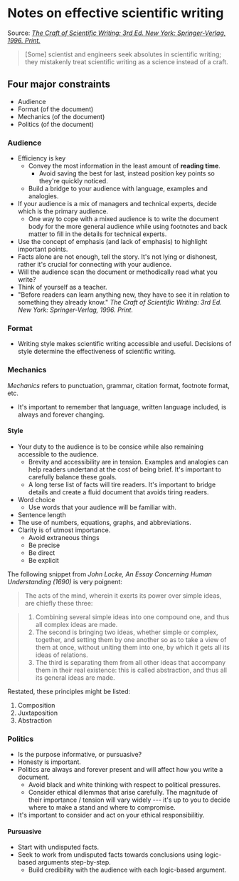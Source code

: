 # Notes on effective scientific writing

Source: [_The Craft of Scientific Writing: 3rd Ed. New York: Springer-Verlag, 1996. Print._](https://www.amazon.com/Craft-Scientific-Writing-3rd/dp/0387947663)

> [Some] scientist and engineers seek absolutes in scientific writing; they mistakenly treat scientific writing as a science instead of a craft.

## Four major constraints
- Audience
- Format (of the document)
- Mechanics (of the document)
- Politics (of the document)

### Audience
-  Efficiency is key
    -  Convey the most information in the least amount of **reading time**.
        -  Avoid saving the best for last, instead position key points so they're quickly noticed.
    -  Build a bridge to your audience with language, examples and analogies.
-  If your audience is a mix of managers and technical experts, decide which is the primary audience.
    -  One way to cope with a mixed audience is to write the document body for the more general audience while using footnotes and back matter to fill in the details for technical experts.
-  Use the concept of emphasis (and lack of emphasis) to highlight important points.
-  Facts alone are not enough, tell the story. It's not lying or dishonest, rather it's crucial for connecting with your audience.
-  Will the audience scan the document or methodically read what you write?
-  Think of yourself as a teacher.
-  "Before readers can learn anything new, they have to see it in relation to something they already know." _The Craft of Scientific Writing: 3rd Ed. New York: Springer-Verlag, 1996. Print._

### Format
-  Writing style makes scientific writing accessible and useful. Decisions of style determine the effectiveness of scientific writing.

### Mechanics

_Mechanics_ refers to punctuation, grammar, citation format, footnote format, etc.

-  It's important to remember that language, written language included, is always and forever changing.

#### Style
-  Your duty to the audience is to be consice while also remaining accessible to the audience.
    -  Brevity and accessibility are in tension. Examples and analogies can help readers undertand at the cost of being brief. It's important to carefully balance these goals.
    -  A long terse list of facts will tire readers. It's important to bridge details and create a fluid document that avoids tiring readers.
-  Word choice
    -  Use words that your audience will be familiar with.
-  Sentence length
-  The use of numbers, equations, graphs, and abbreviations.
-  Clarity is of utmost importance.
    -  Avoid extraneous things
    -  Be precise
    -  Be direct
    -  Be explicit

The following snippet from _John Locke, An Essay Concerning Human Understanding (1690)_ is very poignent:

> The acts of the mind, wherein it exerts its power over simple ideas, are chiefly these three:

>  1. Combining several simple ideas into one compound one, and thus all complex ideas are made.
>   2. The second is bringing two ideas, whether simple or complex, together, and setting them by one another so as to take a view of them at once, without uniting them into one, by which it gets all its ideas of relations.
>  3. The third is separating them from all other ideas that accompany them in their real existence: this is called abstraction, and thus all its general ideas are made.

Restated, these principles might be listed:

1.  Composition
2.  Juxtaposition
3.  Abstraction


### Politics
-  Is the purpose informative, or pursuasive?
-  Honesty is important.
-  Politics are always and forever present and will affect how you write a document.
    -  Avoid black and white thinking with respect to political pressures.
    -  Consider ethical dilemmas that arise carefully. The magnitude of their importance / tension will vary widely --- it's up to you to decide where to make a stand and where to compromise.
-  It's important to consider and act on your ethical responsibilitiy.

#### Pursuasive
-  Start with undisputed facts.
-  Seek to work from undisputed facts towards conclusions using logic-based arguments step-by-step.
    -  Build credibility with the audience with each logic-based argument.
